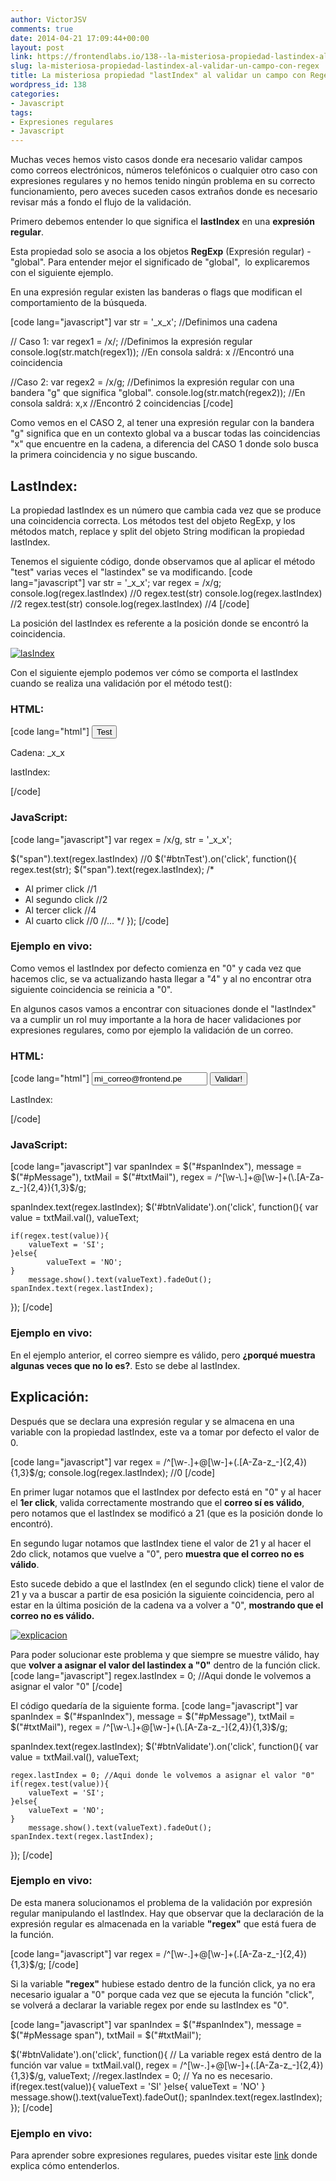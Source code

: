 ```yaml
---
author: VictorJSV
comments: true
date: 2014-04-21 17:09:44+00:00
layout: post
link: https://frontendlabs.io/138--la-misteriosa-propiedad-lastindex-al-validar-un-campo-con-regex
slug: la-misteriosa-propiedad-lastindex-al-validar-un-campo-con-regex
title: La misteriosa propiedad "lastIndex" al validar un campo con Regex
wordpress_id: 138
categories:
- Javascript
tags:
- Expresiones regulares
- Javascript
---
```


Muchas veces hemos visto casos donde era necesario validar campos como correos electrónicos, números telefónicos o cualquier otro caso con expresiones regulares y no hemos tenido ningún problema en su correcto funcionamiento, pero aveces suceden casos extraños donde es necesario revisar más a fondo el flujo de la validación.

Primero debemos entender lo que significa el **lastIndex** en una **expresión regular**.

Esta propiedad solo se asocia a los objetos **RegExp** (Expresión regular) - "global".
Para entender mejor el significado de "global",  lo explicaremos con el siguiente ejemplo.

En una expresión regular existen las banderas o flags que modifican el comportamiento de la búsqueda.

[code lang="javascript"]
var str = '_x_x'; //Definimos una cadena

// Caso 1:
var regex1 = /x/; //Definimos la expresión regular
console.log(str.match(regex1));
//En consola saldrá: x
//Encontró una coincidencia

//Caso 2:
var regex2 = /x/g; //Definimos la expresión regular con una bandera "g" que significa "global".
console.log(str.match(regex2));
//En consola saldrá: x,x
//Encontró 2 coincidencias
[/code]

Como vemos en el CASO 2, al tener una expresión regular con la bandera "g" significa que en un contexto global va a buscar todas las coincidencias "x" que encuentre en la cadena, a diferencia del CASO 1 donde solo busca la primera coincidencia y no sigue buscando.



## LastIndex:



La propiedad lastIndex es un número que cambia cada vez que se produce una coincidencia correcta.
Los métodos test del objeto RegExp, y los métodos match, replace y split del objeto String modifican la propiedad lastIndex.

Tenemos el siguiente código, donde observamos que al aplicar el método "test" varias veces el "lastindex" se va modificando.
[code lang="javascript"]
var str = '_x_x';
var regex = /x/g;
console.log(regex.lastIndex) //0
regex.test(str)
console.log(regex.lastIndex) //2
regex.test(str)
console.log(regex.lastIndex) //4
[/code]

La posición del lastIndex es referente a la posición donde se encontró la coincidencia.

[![lasIndex](https://frontendlabs.io/wp-content/uploads/2014/04/lasIndex1-300x220.jpg)](https://frontendlabs.io/wp-content/uploads/2014/04/lasIndex1.jpg)

Con el siguiente ejemplo podemos ver cómo se comporta el lastIndex cuando se realiza una validación por el método test():



### HTML:


[code lang="html"]
<button type="click" id="btnTest">Test</button>
<p>Cadena: _x_x</p>
<p>lastIndex: <span></span></p>
[/code]



### JavaScript:


[code lang="javascript"]
var regex = /x/g,
    str = '_x_x';

$("span").text(regex.lastIndex) //0
$('#btnTest').on('click', function(){
  regex.test(str);
  $("span").text(regex.lastIndex);
  /*
  - Al primer click
  //1
  - Al segundo click
  //2
  - Al tercer click
  //4
  - Al cuarto click
  //0
  //...
*/
});
[/code]



### Ejemplo en vivo:




Como vemos el lastIndex por defecto comienza en "0" y cada vez que hacemos clic, se va actualizando hasta llegar a "4" y al no encontrar otra siguiente coincidencia se reinicia a "0".

En algunos casos vamos a encontrar con situaciones donde el "lastIndex" va a cumplir un rol muy importante a la hora de hacer validaciones por expresiones regulares, como por ejemplo la validación de un correo.



### HTML:


[code lang="html"]
<input id="txtMail" type="text" value="mi_correo@frontend.pe">
<button type="click" id="btnValidate">Validar!</button>
<p>LastIndex: <span id="spanIndex"></span></p>
<p id="pMessage"></p>
[/code]



### JavaScript:


[code lang="javascript"]
var spanIndex = $("#spanIndex"),
	message = $("#pMessage"),
	txtMail = $("#txtMail"),
	regex = /^[\w-\.]+@[\w-]+(\.[A-Za-z_-]{2,4}){1,3}$/g;

spanIndex.text(regex.lastIndex);
$('#btnValidate').on('click', function(){
	var value = txtMail.val(),
            valueText;

	if(regex.test(value)){
	    valueText = 'SI';
	}else{
            valueText = 'NO';
	}
        message.show().text(valueText).fadeOut();
	spanIndex.text(regex.lastIndex);
});
[/code]



### Ejemplo en vivo:




En el ejemplo anterior, el correo siempre es válido, pero 
**¿porqué muestra algunas veces que no lo es?**. Esto se debe al lastIndex.



## Explicación: 



Después que se declara una expresión regular y se almacena en una variable con la propiedad lastIndex, este va a tomar por defecto el valor de 0.

[code lang="javascript"]
var regex = /^[\w-\.]+@[\w-]+(\.[A-Za-z_-]{2,4}){1,3}$/g;
console.log(regex.lastIndex); //0
[/code]

En primer lugar notamos que el lastIndex por defecto está en "0" y al hacer el **1er click**, valida correctamente mostrando que el **correo sí es válido**, pero notamos que el lastIndex se modificó a 21 (que es la posición donde lo encontró).

En segundo lugar notamos que lastIndex tiene el valor de 21 y al hacer el 2do click, notamos que vuelve a "0", pero **muestra que el correo no es válido**.

Esto sucede debido a que el lastIndex (en el segundo click) tiene el valor de 21 y va a buscar a partir de esa posición la siguiente coincidencia, pero al estar en la última posición de la cadena va a volver a "0", **mostrando que el correo no es válido.**

[![explicacion](https://frontendlabs.io/wp-content/uploads/2014/04/explicacion.jpg)](https://frontendlabs.io/wp-content/uploads/2014/04/explicacion.jpg)

Para poder solucionar este problema y que siempre se muestre válido, hay que **volver a asignar el valor del lastindex a "0"** dentro de la función click.
[code lang="javascript"]
regex.lastIndex = 0; //Aqui donde le volvemos a asignar el valor "0"
[/code]

El código quedaría de la siguiente forma.
[code lang="javascript"]
var spanIndex = $("#spanIndex"),
    message = $("#pMessage"),
    txtMail = $("#txtMail"),
    regex = /^[\w-\.]+@[\w-]+(\.[A-Za-z_-]{2,4}){1,3}$/g;

spanIndex.text(regex.lastIndex);
$('#btnValidate').on('click', function(){
	var value = txtMail.val(),
            valueText;

	regex.lastIndex = 0; //Aqui donde le volvemos a asignar el valor "0"
	if(regex.test(value)){
	    valueText = 'SI';
	}else{
	    valueText = 'NO';
	}
        message.show().text(valueText).fadeOut();
	spanIndex.text(regex.lastIndex);
});
[/code]



### Ejemplo en vivo:




De esta manera solucionamos el problema de la validación por expresión regular manipulando el lastIndex. Hay que observar que la declaración de la expresión regular es almacenada en la variable **"regex"** que está fuera de la función.

[code lang="javascript"]
var regex = /^[\w-\.]+@[\w-]+(\.[A-Za-z_-]{2,4}){1,3}$/g;
[/code]

Si la variable **"regex"** hubiese estado dentro de la función click, ya no era necesario igualar a "0" porque cada vez que se ejecuta la función "click", se volverá a declarar la variable regex por ende su lastIndex es "0".


[code lang="javascript"]
var spanIndex = $("#spanIndex"),
    message = $("#pMessage span"),
    txtMail = $("#txtMail");

$('#btnValidate').on('click', function(){
   // La variable regex está dentro de la función
   var value = txtMail.val(),
       regex = /^[\w-\.]+@[\w-]+(\.[A-Za-z_-]{2,4}){1,3}$/g,
       valueText;
   //regex.lastIndex = 0; // Ya no es necesario.
   if(regex.test(value)){
      valueText = 'SI'
   }else{
      valueText = 'NO'
   }
   message.show().text(valueText).fadeOut();
   spanIndex.text(regex.lastIndex);
});
[/code]



### Ejemplo en vivo:




Para aprender sobre expresiones regulares, puedes visitar este [link](https://frontendlabs.io/1621--aprender-expresiones-regulares-en-espanol-videotutorial-parte-1) donde explica cómo entenderlos.

